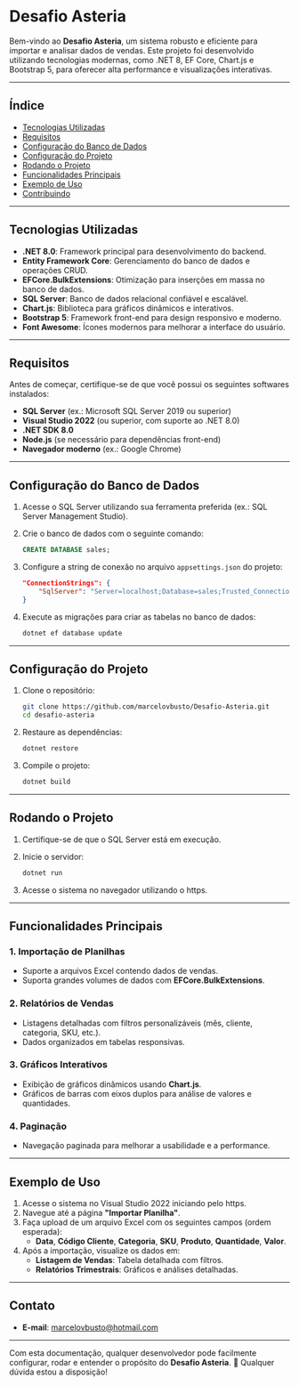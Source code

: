 # **Desafio Asteria**

Bem-vindo ao **Desafio Asteria**, um sistema robusto e eficiente para importar e analisar dados de vendas. Este projeto foi desenvolvido utilizando tecnologias modernas, como .NET 8, EF Core, Chart.js e Bootstrap 5, para oferecer alta performance e visualizações interativas.

---

## **Índice**

- [Tecnologias Utilizadas](#tecnologias-utilizadas)
- [Requisitos](#requisitos)
- [Configuração do Banco de Dados](#configuração-do-banco-de-dados)
- [Configuração do Projeto](#configuração-do-projeto)
- [Rodando o Projeto](#rodando-o-projeto)
- [Funcionalidades Principais](#funcionalidades-principais)
- [Exemplo de Uso](#exemplo-de-uso)
- [Contribuindo](#contribuindo)

---

## **Tecnologias Utilizadas**

- **.NET 8.0**: Framework principal para desenvolvimento do backend.
- **Entity Framework Core**: Gerenciamento do banco de dados e operações CRUD.
- **EFCore.BulkExtensions**: Otimização para inserções em massa no banco de dados.
- **SQL Server**: Banco de dados relacional confiável e escalável.
- **Chart.js**: Biblioteca para gráficos dinâmicos e interativos.
- **Bootstrap 5**: Framework front-end para design responsivo e moderno.
- **Font Awesome**: Ícones modernos para melhorar a interface do usuário.

---

## **Requisitos**

Antes de começar, certifique-se de que você possui os seguintes softwares instalados:

- **SQL Server** (ex.: Microsoft SQL Server 2019 ou superior)
- **Visual Studio 2022** (ou superior, com suporte ao .NET 8.0)
- **.NET SDK 8.0**
- **Node.js** (se necessário para dependências front-end)
- **Navegador moderno** (ex.: Google Chrome)

---

## **Configuração do Banco de Dados**

1. Acesse o SQL Server utilizando sua ferramenta preferida (ex.: SQL Server Management Studio).
2. Crie o banco de dados com o seguinte comando:

    ```sql
    CREATE DATABASE sales;
    ```

3. Configure a string de conexão no arquivo `appsettings.json` do projeto:

    ```json
    "ConnectionStrings": {
        "SqlServer": "Server=localhost;Database=sales;Trusted_Connection=True;TrustServerCertificate=True;MultipleActiveResultSets=True"
    }
    ```

4. Execute as migrações para criar as tabelas no banco de dados:

    ```bash
    dotnet ef database update
    ```

---

## **Configuração do Projeto**

1. Clone o repositório:
    ```bash
    git clone https://github.com/marcelovbusto/Desafio-Asteria.git
    cd desafio-asteria
    ```

2. Restaure as dependências:
    ```bash
    dotnet restore
    ```

3. Compile o projeto:
    ```bash
    dotnet build
    ```

---

## **Rodando o Projeto**

1. Certifique-se de que o SQL Server está em execução.
2. Inicie o servidor:
    ```bash
    dotnet run
    ```

3. Acesse o sistema no navegador utilizando o https.

---

## **Funcionalidades Principais**

### **1. Importação de Planilhas**
- Suporte a arquivos Excel contendo dados de vendas.
- Suporta grandes volumes de dados com **EFCore.BulkExtensions**.

### **2. Relatórios de Vendas**
- Listagens detalhadas com filtros personalizáveis (mês, cliente, categoria, SKU, etc.).
- Dados organizados em tabelas responsivas.

### **3. Gráficos Interativos**
- Exibição de gráficos dinâmicos usando **Chart.js**.
- Gráficos de barras com eixos duplos para análise de valores e quantidades.

### **4. Paginação**
- Navegação paginada para melhorar a usabilidade e a performance.

---

## **Exemplo de Uso**

1. Acesse o sistema no Visual Studio 2022 iniciando pelo https.
2. Navegue até a página **"Importar Planilha"**.
3. Faça upload de um arquivo Excel com os seguintes campos (ordem esperada):
   - **Data**, **Código Cliente**, **Categoria**, **SKU**, **Produto**, **Quantidade**, **Valor**.
4. Após a importação, visualize os dados em:
   - **Listagem de Vendas**: Tabela detalhada com filtros.
   - **Relatórios Trimestrais**: Gráficos e análises detalhadas.

---


## **Contato**

- **E-mail**: marcelovbusto@hotmail.com

---

Com esta documentação, qualquer desenvolvedor pode facilmente configurar, rodar e entender o propósito do **Desafio Asteria**. 🚀
Qualquer dúvida estou a disposição!
